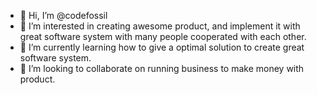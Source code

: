 - 👋 Hi, I’m @codefossil
- 👀 I’m interested in creating awesome product, and implement it with great software system with many people cooperated with each other. 
- 🌱 I’m currently learning how to give a optimal solution to create great software system.
- 💞️ I’m looking to collaborate on running business to make money with product.

<!---
codefossil/codefossil is a ✨ special ✨ repository because its `README.md` (this file) appears on your GitHub profile.
You can click the Preview link to take a look at your changes.
--->
